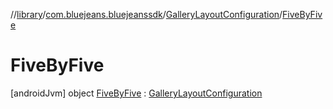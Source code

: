 //[library](../../../../index.md)/[com.bluejeans.bluejeanssdk](../../index.md)/[GalleryLayoutConfiguration](../index.md)/[FiveByFive](index.md)



# FiveByFive  
 [androidJvm] object [FiveByFive](index.md) : [GalleryLayoutConfiguration](../index.md)   

